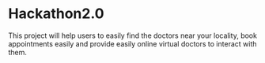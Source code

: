 # Hackathon2.0
This project will help users to easily find the doctors near your locality, book appointments easily and provide easily online virtual doctors to interact with them. 
